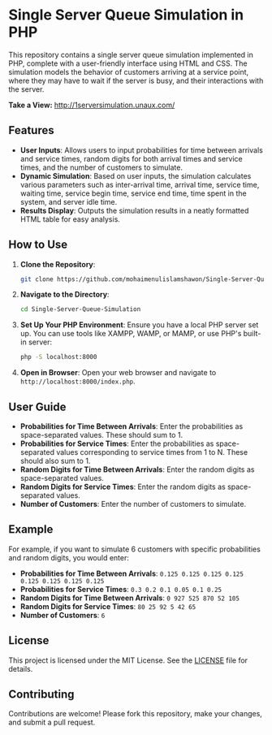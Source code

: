 # Single Server Queue Simulation in PHP

This repository contains a single server queue simulation implemented in PHP, complete with a user-friendly interface using HTML and CSS. The simulation models the behavior of customers arriving at a service point, where they may have to wait if the server is busy, and their interactions with the server.

**Take a View:** http://1serversimulation.unaux.com/

## Features

- **User Inputs**: Allows users to input probabilities for time between arrivals and service times, random digits for both arrival times and service times, and the number of customers to simulate.
- **Dynamic Simulation**: Based on user inputs, the simulation calculates various parameters such as inter-arrival time, arrival time, service time, waiting time, service begin time, service end time, time spent in the system, and server idle time.
- **Results Display**: Outputs the simulation results in a neatly formatted HTML table for easy analysis.

## How to Use

1. **Clone the Repository**:
   ```bash
   git clone https://github.com/mohaimenulislamshawon/Single-Server-Queue-Simulation.git
   ```
2. **Navigate to the Directory**:
   ```bash
   cd Single-Server-Queue-Simulation
   ```
3. **Set Up Your PHP Environment**: Ensure you have a local PHP server set up. You can use tools like XAMPP, WAMP, or MAMP, or use PHP's built-in server:
   ```bash
   php -S localhost:8000
   ```
4. **Open in Browser**: Open your web browser and navigate to `http://localhost:8000/index.php`.

## User Guide

- **Probabilities for Time Between Arrivals**: Enter the probabilities as space-separated values. These should sum to 1.
- **Probabilities for Service Times**: Enter the probabilities as space-separated values corresponding to service times from 1 to N. These should also sum to 1.
- **Random Digits for Time Between Arrivals**: Enter the random digits as space-separated values.
- **Random Digits for Service Times**: Enter the random digits as space-separated values.
- **Number of Customers**: Enter the number of customers to simulate.

## Example

For example, if you want to simulate 6 customers with specific probabilities and random digits, you would enter:

- **Probabilities for Time Between Arrivals**: `0.125 0.125 0.125 0.125 0.125 0.125 0.125 0.125`
- **Probabilities for Service Times**: `0.3 0.2 0.1 0.05 0.1 0.25`
- **Random Digits for Time Between Arrivals**: `0 927 525 870 52 105`
- **Random Digits for Service Times**: `80 25 92 5 42 65`
- **Number of Customers**: `6`

## License

This project is licensed under the MIT License. See the [LICENSE](LICENSE) file for details.

## Contributing

Contributions are welcome! Please fork this repository, make your changes, and submit a pull request.
